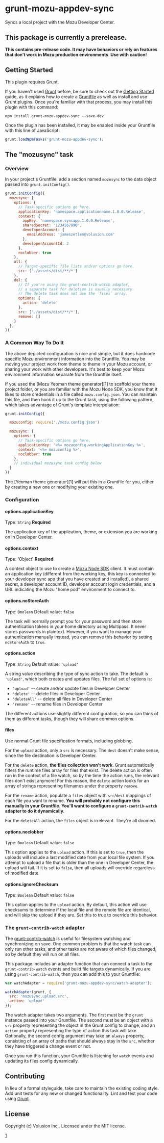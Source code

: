 # grunt-mozu-appdev-sync

Syncs a local project with the Mozu Developer Center.

## This package is currently a prerelease.
**This contains pre-release code. It may have behaviors or rely on features that don't work in Mozu production environments. Use with caution!**

## Getting Started
This plugin requires Grunt.

If you haven't used [Grunt](http://gruntjs.com/) before, be sure to check out the [Getting Started](http://gruntjs.com/getting-started) guide, as it explains how to create a [Gruntfile](http://gruntjs.com/sample-gruntfile) as well as install and use Grunt plugins. Once you're familiar with that process, you may install this plugin with this command:

```shell
npm install grunt-mozu-appdev-sync --save-dev
```

Once the plugin has been installed, it may be enabled inside your Gruntfile with this line of JavaScript:

```js
grunt.loadNpmTasks('grunt-mozu-appdev-sync');
```

## The "mozusync" task

### Overview
In your project's Gruntfile, add a section named `mozusync` to the data object passed into `grunt.initConfig()`.

```js
grunt.initConfig({
  mozusync: {
    options: {
      // Task-specific options go here.
      applicationKey: 'namespace.applicationname.1.0.0.Release',
      context: {
        appKey: 'namespace.syncapp.1.0.0.Release',
        sharedSecret: '1234567890',
        developerAccount: {
          emailAddress: 'jameszetlen@volusion.com'
        },
        developerAccountId: 2
      },
      noclobber: true
    },
    all: {
      // Target-specific file lists and/or options go here.
      src: ['./assets/dist/**/*']
    },
    del: {
      // If you're using the grunt-contrib-watch adapter,
      // a separate task for deletion is usually necessary.
      // The delete task does not use the `files` array.
      options: {
        action: 'delete'
      },
      src: ['./assets/dist/**/*'],
      remove: []
    }
  },
})
```

### A Common Way To Do It

The above depicted configuration is nice and simple, but it does hardcode specific Mozu environment information into the Gruntfile. You may be moving your project work from theme to theme in your Mozu account, or sharing your work with other developers. It's best to keep your Mozu environment information separate from the Gruntfile itself.

If you used the [Mozu Yeoman theme generator][1] to scaffold your theme project folder, or you are familiar with the Mozu Node SDK, you know that it likes to store credentials in a file called `mozu.config.json`. You can maintain this file, and then hook it up to the Grunt task, using the following pattern, which takes advantage of Grunt's template interpolation:

```js
grunt.initConfig({

  mozuconfig: require('./mozu.config.json')

  mozusync: {
    options: {
      // Task-specific options go here.
      applicationKey: '<%= mozuconfig.workingApplicationKey %>',
      context: '<%= mozuconfig %>',
      noclobber: true
    },
    // individual mozusync task config below
  }
})
```

The [Yeoman theme generator][1] will put this in a Gruntfile for you, either by creating a new one or modifying your existing one.

### Configuration

#### options.applicationKey
Type: `String`
**Required**

The application key of the application, theme, or extension you are working on in Developer Center.

#### options.context
Type: 'Object'
**Required**

A context object to use to create a [Mozu Node SDK](https://github.com/mozu/mozu-node-sdk) client. It must contain an application key (different from the working key, this key is connected to your developer sync app that you have created and installed), a shared secret, a developer account ID, developer account login credentials, and a URL indicating the Mozu "home pod" environment to connect to.

#### options.noStoreAuth
Type: `Boolean`
Default value: `false`

The task will normally prompt you for your password and then store authentication tokens in your home directory using Multipass. It never stores passwords in plaintext. However, if you want to manage your authentication manually instead, you can remove this behavior by setting `noStoreAuth` to `true`.

#### options.action
Type: `String`
Default value: `'upload'`

A string value describing the type of sync action to take. The default is `'upload'`, which both creates and updates files.
The full set of options is:

 - `'upload'` -- create and/or update files in Developer Center
 - `'delete'` -- delete files in Developer Center
 - `'deleteAll'` -- delete all files in Developer Center
 - `'rename'` -- rename files in Developer Center

The different actions use slightly different configuration, so you can think of them as different tasks, though they will share common options.

#### files
Use normal Grunt file specification formats, including globbing.

For the `upload` action, only a `src` is necessary. The `dest` doesn't make sense, since the file destination is Developer Center.

For the `delete` action, **the files collection won't work**. Grunt automatically filters the runtime files array for files that exist. The delete action is often run in the context of a file watch, so by the time the action runs, the relevant files don't exist anymore! For this reason, the `delete` action looks for an array of strings representing filenames under the property `remove`.

For the `rename` action, populate a `files` object with `src`/`dest` mappings of each file you want to rename. **You will probably not configure this manually in your Gruntfile. You'll want to configure a `grunt-contrib-watch` adapter to do it dynamically.**

For the `deleteAll` action, the `files` object is irrelevant. They're all doomed.

#### options.noclobber
Type: `Boolean`
Default value: `false`

This option applies to the `upload` action. If this is set to `true`, then the uploads will include a last modified date from your local file system. If you attempt to upload a file that is older than the one in Developer Center, the upload will fail. If it is set to `false`, then all uploads will override regardless of modified date.

#### options.ignoreChecksum
Type: `Boolean`
Default value: `false`

This option applies to the `upload` action. By default, this action will use checksums to determine if the local file and the remote file are identical, and will skip the upload if they are. Set this to true to override this behavior.

### The `grunt-contrib-watch` adapter

The [grunt-contrib-watch](https://github.com/gruntjs/grunt-contrib-watch) is useful for filesystem watching and synchronizing on save. One common problem is that the watch task can only run other tasks, and other tasks are not aware of which files changed, so by default they will run on all files.

This package includes an adapter function that can connect a task to the `grunt-contrib-watch` events and build file targets dynamically. If you are using `grunt-contrib-watch`, then you can add this to your Gruntfile:

```js
var watchAdapter = require('grunt-mozu-appdev-sync/watch-adapter');

watchAdapter(grunt, {
  src: 'mozusync.upload.src',
  action: 'upload'
});
```

The watch adapter takes two arguments. The first must be the `grunt` instance passed into your Gruntfile. The second must be an object with a `src` property representing the object in the Grunt config to change, and an `action` property representing the type of action this task will take. Optionally, the second config argument may take an `always` property, consisting of an array of paths that should always stay in the `src`, whether they have triggered a change event or not.

Once you run this function, your Gruntfile is listening for `watch` events and updating its files config dynamically.

## Contributing
In lieu of a formal styleguide, take care to maintain the existing coding style. Add unit tests for any new or changed functionality. Lint and test your code using [Grunt](http://gruntjs.com/).

## License
Copyright (c) Volusion Inc.. Licensed under the MIT license.

[1](https://www.npmjs.com/package/generator-mozu-theme)